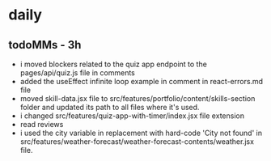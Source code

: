 # daily

## todoMMs - 3h
* i moved blockers related to the quiz app endpoint to the pages/api/quiz.js file in comments
* added the useEffect infinite loop example in comment in  react-errors.md file
* moved skill-data.jsx file to src/features/portfolio/content/skills-section folder and updated its path to all files where it's used.
* i changed src/features/quiz-app-with-timer/index.jsx file extension
* read reviews 
* i used the city variable in replacement with hard-code 'City not found' in src/features/weather-forecast/weather-forecast-contents/weather.jsx file.